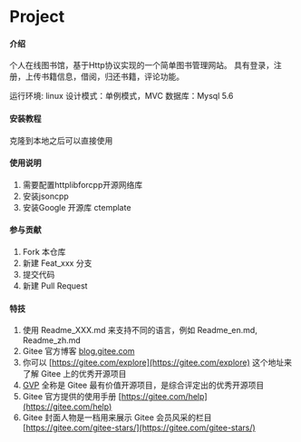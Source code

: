 # Project

#### 介绍
个人在线图书馆，基于Http协议实现的一个简单图书管理网站。
具有登录，注册，上传书籍信息，借阅，归还书籍，评论功能。

运行环境: linux 
设计模式：单例模式，MVC
数据库：Mysql 5.6


#### 安装教程

克隆到本地之后可以直接使用

#### 使用说明

1.  需要配置httplibforcpp开源网络库 
2.  安装jsoncpp 
3.  安装Google 开源库 ctemplate

#### 参与贡献

1.  Fork 本仓库
2.  新建 Feat_xxx 分支
3.  提交代码
4.  新建 Pull Request


#### 特技

1.  使用 Readme\_XXX.md 来支持不同的语言，例如 Readme\_en.md, Readme\_zh.md
2.  Gitee 官方博客 [blog.gitee.com](https://blog.gitee.com)
3.  你可以 [https://gitee.com/explore](https://gitee.com/explore) 这个地址来了解 Gitee 上的优秀开源项目
4.  [GVP](https://gitee.com/gvp) 全称是 Gitee 最有价值开源项目，是综合评定出的优秀开源项目
5.  Gitee 官方提供的使用手册 [https://gitee.com/help](https://gitee.com/help)
6.  Gitee 封面人物是一档用来展示 Gitee 会员风采的栏目 [https://gitee.com/gitee-stars/](https://gitee.com/gitee-stars/)
